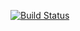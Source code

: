 [![Build Status](http://build.gravitee.io/jenkins/buildStatus/icon?job=gravitee-repository-mongodb)](http://build.gravitee.io/jenkins/view/Tous/job/gravitee-repository-mongodb/)

